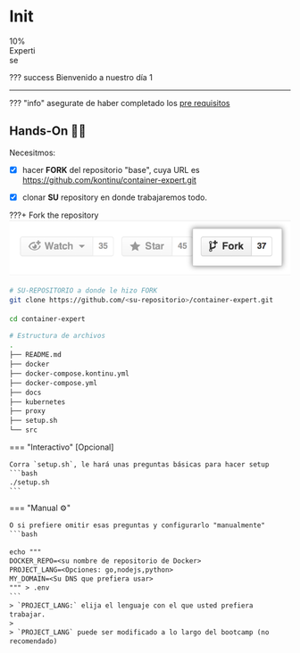 # Init

<div class="progress progress-100plus">
    <div class="progress-bar" style="width:10%">
        <p class="progress-label">10% Expertise</p>
    </div>
</div>


??? success
    Bienvenido a nuestro día 1

---

??? "info"
    asegurate de haber completado los [pre requisitos](d1.install.md)


## Hands-On 🙌🏻

Necesitmos:

- [X] hacer **FORK** del repositorio "base", cuya URL es https://github.com/kontinu/container-expert.git
- [X] clonar **SU** repository en donde trabajaremos todo.


???+ Fork the repository
    ![Fork](/assets/images/fork.png)



```bash
# SU-REPOSITORIO a donde le hizo FORK
git clone https://github.com/<su-repositorio>/container-expert.git

cd container-expert
```


```bash
# Estructura de archivos
.
├── README.md
├── docker
├── docker-compose.kontinu.yml
├── docker-compose.yml
├── docs
├── kubernetes
├── proxy
├── setup.sh
└── src
```


=== "Interactivo"
    [Opcional]

    Corra `setup.sh`, le hará unas preguntas básicas para hacer setup
    ```bash
    ./setup.sh
    ```


=== "Manual ⚙️"

    O si prefiere omitir esas preguntas y configurarlo "manualmente"
    ```bash

    echo """
    DOCKER_REPO=<su nombre de repositorio de Docker>
    PROJECT_LANG=<Opciones: go,nodejs,python>
    MY_DOMAIN=<Su DNS que prefiera usar>
    """ > .env
    ```
    > `PROJECT_LANG:` elija el lenguaje con el que usted prefiera trabajar.
    >
    > `PROJECT_LANG` puede ser modificado a lo largo del bootcamp (no recomendado)
